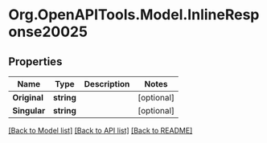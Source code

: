 # Org.OpenAPITools.Model.InlineResponse20025

## Properties

Name | Type | Description | Notes
------------ | ------------- | ------------- | -------------
**Original** | **string** |  | [optional] 
**Singular** | **string** |  | [optional] 

[[Back to Model list]](../README.md#documentation-for-models) [[Back to API list]](../README.md#documentation-for-api-endpoints) [[Back to README]](../README.md)

